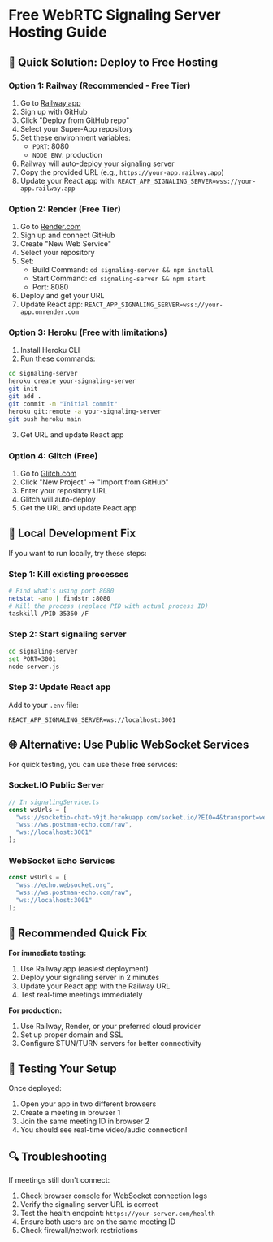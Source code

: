 # Free WebRTC Signaling Server Hosting Guide

## 🎯 Quick Solution: Deploy to Free Hosting

### Option 1: Railway (Recommended - Free Tier)
1. Go to [Railway.app](https://railway.app)
2. Sign up with GitHub
3. Click "Deploy from GitHub repo"
4. Select your Super-App repository
5. Set these environment variables:
   - `PORT`: 8080
   - `NODE_ENV`: production
6. Railway will auto-deploy your signaling server
7. Copy the provided URL (e.g., `https://your-app.railway.app`)
8. Update your React app with: `REACT_APP_SIGNALING_SERVER=wss://your-app.railway.app`

### Option 2: Render (Free Tier)
1. Go to [Render.com](https://render.com)
2. Sign up and connect GitHub
3. Create "New Web Service"
4. Select your repository
5. Set:
   - Build Command: `cd signaling-server && npm install`
   - Start Command: `cd signaling-server && npm start`
   - Port: 8080
6. Deploy and get your URL
7. Update React app: `REACT_APP_SIGNALING_SERVER=wss://your-app.onrender.com`

### Option 3: Heroku (Free with limitations)
1. Install Heroku CLI
2. Run these commands:
```bash
cd signaling-server
heroku create your-signaling-server
git init
git add .
git commit -m "Initial commit"
heroku git:remote -a your-signaling-server
git push heroku main
```
3. Get URL and update React app

### Option 4: Glitch (Free)
1. Go to [Glitch.com](https://glitch.com)
2. Click "New Project" → "Import from GitHub"
3. Enter your repository URL
4. Glitch will auto-deploy
5. Get the URL and update React app

## 🔧 Local Development Fix

If you want to run locally, try these steps:

### Step 1: Kill existing processes
```bash
# Find what's using port 8080
netstat -ano | findstr :8080
# Kill the process (replace PID with actual process ID)
taskkill /PID 35360 /F
```

### Step 2: Start signaling server
```bash
cd signaling-server
set PORT=3001
node server.js
```

### Step 3: Update React app
Add to your `.env` file:
```
REACT_APP_SIGNALING_SERVER=ws://localhost:3001
```

## 🌐 Alternative: Use Public WebSocket Services

For quick testing, you can use these free services:

### Socket.IO Public Server
```javascript
// In signalingService.ts
const wsUrls = [
  "wss://socketio-chat-h9jt.herokuapp.com/socket.io/?EIO=4&transport=websocket",
  "wss://ws.postman-echo.com/raw",
  "ws://localhost:3001"
];
```

### WebSocket Echo Services
```javascript
const wsUrls = [
  "wss://echo.websocket.org",
  "wss://ws.postman-echo.com/raw",
  "ws://localhost:3001"
];
```

## 🎯 Recommended Quick Fix

**For immediate testing:**
1. Use Railway.app (easiest deployment)
2. Deploy your signaling server in 2 minutes
3. Update your React app with the Railway URL
4. Test real-time meetings immediately

**For production:**
1. Use Railway, Render, or your preferred cloud provider
2. Set up proper domain and SSL
3. Configure STUN/TURN servers for better connectivity

## 📱 Testing Your Setup

Once deployed:
1. Open your app in two different browsers
2. Create a meeting in browser 1
3. Join the same meeting ID in browser 2
4. You should see real-time video/audio connection!

## 🔍 Troubleshooting

If meetings still don't connect:
1. Check browser console for WebSocket connection logs
2. Verify the signaling server URL is correct
3. Test the health endpoint: `https://your-server.com/health`
4. Ensure both users are on the same meeting ID
5. Check firewall/network restrictions

